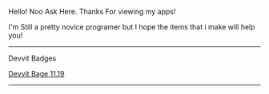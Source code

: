Hello! Noo Ask Here. Thanks For viewing my apps! 

I'm Still a pretty novice programer but I hope the items that i make will help you!

-----
Devvit Badges

[Devvit Bage 11.19](https://github.com/Noo4sk/DevvitApps/blob/main/Badge/Devvit_0.11.19.svg)

-----
